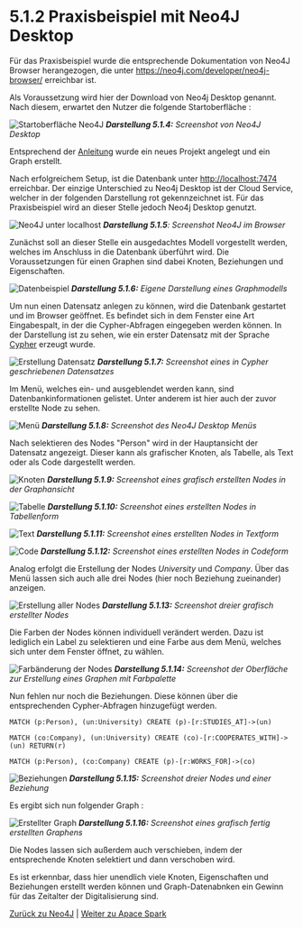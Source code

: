 # 5.1.2 Praxisbeispiel mit Neo4J Desktop

Für das Praxisbeispiel wurde die entsprechende Dokumentation von Neo4J Browser herangezogen, die unter <https://neo4j.com/developer/neo4j-browser/> erreichbar ist.

Als Voraussetzung wird hier der Download von Neo4j Desktop genannt. Nach diesem, erwartet den Nutzer die folgende Startoberfläche <a id="Darstellung_514"></a>:

![Startoberfläche Neo4J](../images/Neo4J-Start.png)
***Darstellung 5.1.4:** Screenshot von Neo4J Desktop*

Entsprechend der [Anleitung](https://neo4j.com/download-thanks-desktop/?edition=desktop&flavour=osx&release=1.2.4&offline=true) wurde ein neues Projekt angelegt und ein Graph erstellt.

Nach erfolgreichem Setup, ist die Datenbank unter <http://localhost:7474> erreichbar. Der einzige Unterschied zu Neo4j Desktop ist der Cloud Service, welcher in der folgenden Darstellung rot gekennzeichnet ist. Für das Praxisbeispiel wird an dieser Stelle jedoch Neo4j Desktop genutzt. <a id="Darstellung_515"></a>

![Neo4J unter localhost](../images/Neo4J-localhost.png)
***Darstellung 5.1.5**: Screenshot Neo4J im Browser*

Zunächst soll an dieser Stelle ein ausgedachtes Modell vorgestellt werden, welches im Anschluss in die Datenbank überführt wird.
Die Voraussetzungen für einen Graphen sind dabei Knoten, Beziehungen und Eigenschaften. <a id="Darstellung_516"></a>

![Datenbeispiel](../images/Neo4J-Dataexample.png)
***Darstellung 5.1.6:** Eigene Darstellung eines Graphmodells*

Um nun einen Datensatz anlegen zu können, wird die Datenbank gestartet und im Browser geöffnet. Es befindet sich in dem Fenster eine Art Eingabespalt, in der die Cypher-Abfragen eingegeben werden können. In der Darstellung ist zu sehen, wie ein erster Datensatz mit der Sprache [Cypher](https://neo4j.com/docs/cypher-manual/current/) erzeugt wurde. <a id="Darstellung_517"></a>

![Erstellung Datensatz](../images/Neo4J-CreateData.png)
***Darstellung 5.1.7:** Screenshot eines in Cypher geschriebenen Datensatzes*

Im Menü, welches ein- und ausgeblendet werden kann, sind Datenbankinformationen gelistet. Unter anderem ist hier auch der zuvor erstellte Node zu sehen. <a id="Darstellung_518"></a>

![Menü](../images/Neo4J-Menue.png)
***Darstellung 5.1.8:** Screenshot des Neo4J Desktop Menüs*

Nach selektieren des Nodes "Person" wird in der Hauptansicht der Datensatz angezeigt. Dieser kann als grafischer Knoten, als Tabelle, als Text oder als Code dargestellt werden. <a id="Darstellung_519"></a>

![Knoten](../images/Neo4J-OneNode.png)
***Darstellung 5.1.9:** Screenshot eines grafisch erstellten Nodes in der Graphansicht*

<a id="Darstellung_5110"></a>
![Tabelle](../images/Neo4J-Table.png)
***Darstellung 5.1.10:** Screenshot eines erstellten Nodes in Tabellenform*

<a id="Darstellung_5111"></a>
![Text](../images/Neo4J-Text.png)
***Darstellung 5.1.11:** Screenshot eines erstellten Nodes in Textform*

<a id="Darstellung_5112"></a>
![Code](../images/Neo4J-Code.png)
***Darstellung 5.1.12:** Screenshot eines erstellten Nodes in Codeform*

Analog erfolgt die Erstellung der Nodes *University* und *Company*. Über das Menü lassen sich auch alle drei Nodes (hier noch Beziehung zueinander) anzeigen. <a id="Darstellung_5113"></a>

![Erstellung aller Nodes](../images/Neo4J-Nodes.png)
***Darstellung 5.1.13:** Screenshot dreier grafisch erstellter Nodes*

Die Farben der Nodes können individuell verändert werden. Dazu ist lediglich ein Label zu selektieren und eine Farbe aus dem Menü, welches sich unter dem Fenster öffnet, zu wählen. <a id="Darstellung_5114"></a>

![Farbänderung der Nodes](../images/Neo4J-ChangeColor.png)
***Darstellung 5.1.14:** Screenshot der Oberfläche zur Erstellung eines Graphen mit Farbpalette*

Nun fehlen nur noch die Beziehungen. Diese können über die entsprechenden Cypher-Abfragen hinzugefügt werden.

    MATCH (p:Person), (un:University) CREATE (p)-[r:STUDIES_AT]->(un)

    MATCH (co:Company), (un:University) CREATE (co)-[r:COOPERATES_WITH]->(un) RETURN(r)

    MATCH (p:Person), (co:Company) CREATE (p)-[r:WORKS_FOR]->(co)

<a id="Darstellung_5115"></a>
![Beziehungen](../images/Neo4J-Relationship.png)
***Darstellung 5.1.15:** Screenshot dreier Nodes und einer Beziehung*

Es ergibt sich nun folgender Graph <a id="Darstellung_5116"></a>:

![Erstellter Graph](../images/Neo4J-Finalgraph.png)
***Darstellung 5.1.16:** Screenshot eines grafisch fertig erstellten Graphens*

Die Nodes lassen sich außerdem auch verschieben, indem der entsprechende Knoten selektiert und dann verschoben wird.

Es ist erkennbar, dass hier unendlich viele Knoten, Eigenschaften und Beziehungen erstellt werden können und Graph-Datenabnken ein Gewinn für das Zeitalter der Digitalisierung sind.

[Zurück zu Neo4J](./Neo4J.md) | [Weiter zu Apace Spark](./../Spark/5_2_1_Entstehung.md)
